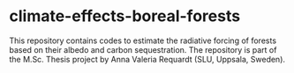 # climate-effects-boreal-forests
 This repository contains codes to estimate the radiative forcing of forests based on their albedo and carbon sequestration. 
 The repository is part of the M.Sc. Thesis project by Anna Valeria Requardt (SLU, Uppsala, Sweden).
